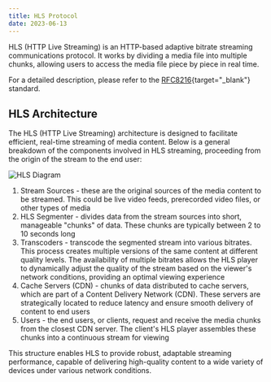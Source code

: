 ```yaml
---
title: HLS Protocol
date: 2023-06-13
---
```


HLS (HTTP Live Streaming) is an HTTP-based adaptive bitrate streaming communications protocol. It works by dividing a media file into multiple chunks, allowing users to access the media file piece by piece in real time.

For a detailed description, please refer to the [RFC8216](https://www.rfc-editor.org/rfc/rfc8216){target="_blank"} standard.

## HLS Architecture

The HLS (HTTP Live Streaming) architecture is designed to facilitate efficient, real-time streaming of media content. Below is a general breakdown of the components involved in HLS streaming, proceeding from the origin of the stream to the end user:

![HLS Diagram](https://cdn.cesbo.com/help/astra/delivery/http-hls/hls-segmenter/diagram.svg)

1. Stream Sources - these are the original sources of the media content to be streamed. This could be live video feeds, prerecorded video files, or other types of media
2. HLS Segmenter - divides data from the stream sources into short, manageable "chunks" of data. These chunks are typically between 2 to 10 seconds long
3. Transcoders - transcode the segmented stream into various bitrates. This process creates multiple versions of the same content at different quality levels. The availability of multiple bitrates allows the HLS player to dynamically adjust the quality of the stream based on the viewer's network conditions, providing an optimal viewing experience
4. Cache Servers (CDN) - chunks of data distributed to cache servers, which are part of a Content Delivery Network (CDN). These servers are strategically located to reduce latency and ensure smooth delivery of content to end users
5. Users - the end users, or clients, request and receive the media chunks from the closest CDN server. The client's HLS player assembles these chunks into a continuous stream for viewing

This structure enables HLS to provide robust, adaptable streaming performance, capable of delivering high-quality content to a wide variety of devices under various network conditions.
